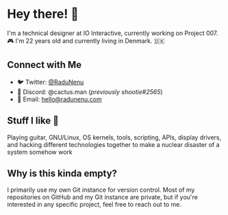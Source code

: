 # Hey there! 👋

I'm a technical designer at IO Interactive, currently working on Project 007. 🎮 I'm 22 years old and currently living in Denmark. 🇩🇰

## Connect with Me

- 🐦 Twitter: [@RaduNenu](https://twitter.com/RaduNenu)
- 💬 Discord: @cactus.man (_previously shootie#2565_)
- 📧 Email: hello@radunenu.com

## Stuff I like 🎸
Playing guitar, GNU/Linux, OS kernels, tools, scripting, APIs, display drivers, and hacking different technologies together to make a nuclear disaster of a system somehow work

## Why is this kinda empty?

I primarily use my own Git instance for version control. Most of my repositories on GitHub and my Git instance are private, but if you're interested in any specific project, feel free to reach out to me.
